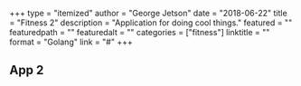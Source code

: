 +++
type = "itemized"
author = "George Jetson"
date = "2018-06-22"
title = "Fitness 2"
description = "Application for doing cool things."
featured = ""
featuredpath = ""
featuredalt = ""
categories = ["fitness"]
linktitle = ""
format = "Golang"
link = "#"
+++

## App 2
